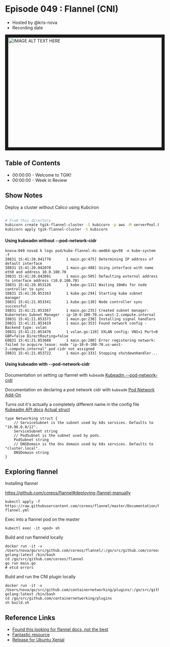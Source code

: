 # Episode 049 : Flannel (CNI)

- Hosted by @kris-nova
- Recording date

<!--- Thumbnailed embed of the video, n8Xo_ghCIOSY is the video id from the youtube url
Note the 0.jpg for the thumbnail --->

<a href="http://www.youtube.com/watch?feature=player_embedded&v=2YoK4bBy3CM
" target="_blank"><img src="http://img.youtube.com/vi/2YoK4bBy3CM/0.jpg"
alt="IMAGE ALT TEXT HERE" width="640" height="360" border="10" /></a>

## Table of Contents

- 00:00:00 - Welcome to TGIK!
- 00:00:00 - Week in Review

## Show Notes

Deploy a cluster without Calico using Kubciron

```bash

# From this directory
kubicorn create tgik-flannel-cluster -S kubicorn -p aws -M serverPool.bootstrapScripts[0]=kubicorn/amazon_k8s_ubuntu_16.04_master.sh
kubicorn apply tgik-flannel-cluster -S kubicorn

```

#### Using kubeadm without --pod-network-cidr

```
knova:049 nova$ k logs pod/kube-flannel-ds-amd64-qpv98 -n kube-system -f
I0831 15:41:20.041778       1 main.go:475] Determining IP address of default interface
I0831 15:41:20.042070       1 main.go:488] Using interface with name eth0 and address 10.0.100.70
I0831 15:41:20.042091       1 main.go:505] Defaulting external address to interface address (10.0.100.70)
I0831 15:41:20.053126       1 kube.go:131] Waiting 10m0s for node controller to sync
I0831 15:41:20.053163       1 kube.go:294] Starting kube subnet manager
I0831 15:41:21.053341       1 kube.go:138] Node controller sync successful
I0831 15:41:21.053367       1 main.go:235] Created subnet manager: Kubernetes Subnet Manager - ip-10-0-100-70.us-west-2.compute.internal
I0831 15:41:21.053373       1 main.go:238] Installing signal handlers
I0831 15:41:21.053419       1 main.go:353] Found network config - Backend type: vxlan
I0831 15:41:21.053476       1 vxlan.go:120] VXLAN config: VNI=1 Port=0 GBP=false DirectRouting=false
E0831 15:41:21.053688       1 main.go:280] Error registering network: failed to acquire lease: node "ip-10-0-100-70.us-west-2.compute.internal" pod cidr not assigned
I0831 15:41:21.053722       1 main.go:333] Stopping shutdownHandler...
```

#### Using kubeadm with --pod-network-cidr


Documentation on setting up flannel with `kubeadm`
[Kubeadm --pod-network-cidr](https://coreos.com/flannel/docs/latest/kubernetes.html#the-flannel-cni-plugin)

Documentation on declaring a pod network cidr with `kubeadm`
[Pod Network Add-On](https://kubernetes.io/docs/setup/independent/create-cluster-kubeadm/#pod-network)

Turns out it's actually a completely different name in the config file
[Kubeadm API docs](https://godoc.org/k8s.io/kubernetes/cmd/kubeadm/app/apis/kubeadm#MasterConfiguration)
[Actual struct](https://github.com/kubernetes/kubernetes/blob/master/cmd/kubeadm/app/apis/kubeadm/types.go#L197-L204)

```
type Networking struct {
	// ServiceSubnet is the subnet used by k8s services. Defaults to "10.96.0.0/12".
	ServiceSubnet string
	// PodSubnet is the subnet used by pods.
	PodSubnet string
	// DNSDomain is the dns domain used by k8s services. Defaults to "cluster.local".
	DNSDomain string
}
```



## Exploring flannel

Installing flannel

https://github.com/coreos/flannel#deploying-flannel-manually

```
kubectl apply -f https://raw.githubusercontent.com/coreos/flannel/master/Documentation/kube-flannel.yml
```


Exec into a flannel pod on the master

```
kubectl exec -it <pod> sh
```

Build and run flanneld locally

```
docker run -it -v /Users/nova/go/src/github.com/coreos/flannel/:/go/src/github.com/coreos/flannel golang:latest /bin/bash
cd /go/src/github.com/coreos/flannel
go run main.go
# etcd errors
```

Build and run the CNI plugin locally

```
docker run -it -v /Users/nova/go/src/github.com/containernetworking/plugins/:/go/src/github.com/containernetworking/plugins golang:latest /bin/bash
cd /go/src/github.com/containernetworking/plugins
sh build.sh
```


## Reference Links

 - [Found this looking for flannel docs, not the best](https://chrislovecnm.com/kubernetes/cni/choosing-a-cni-provider/)
 - [Fantastic resource](https://github.com/containernetworking/cni#3rd-party-plugins)
 - [Release for Ubuntu Xenial](https://github.com/kubernetes/release/tree/master/debian/xenial)


